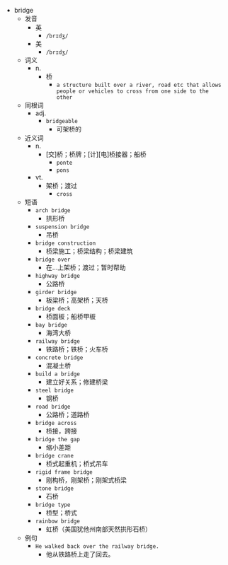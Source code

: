 - bridge
  - 发音
    - 英
      - `/brɪdʒ/`
    - 美
      - `/brɪdʒ/`
  - 词义
    - n.
      - 桥
        - `a structure built over a river, road etc that allows people or vehicles to cross from one side to the other`
  - 同根词
    - adj.
      - `bridgeable`
        - 可架桥的
  - 近义词
    - n.
      - [交]桥；桥牌；[计][电]桥接器；船桥
        - `ponte`
        - `pons`
    - vt.
      - 架桥；渡过
        - `cross`
  - 短语
    - `arch bridge`
      - 拱形桥 
    - `suspension bridge`
      - 吊桥 
    - `bridge construction`
      - 桥梁施工；桥梁结构；桥梁建筑 
    - `bridge over`
      - 在…上架桥；渡过；暂时帮助 
    - `highway bridge`
      - 公路桥 
    - `girder bridge`
      - 板梁桥；高架桥；天桥 
    - `bridge deck`
      - 桥面板；船桥甲板 
    - `bay bridge`
      - 海湾大桥 
    - `railway bridge`
      - 铁路桥；铁桥；火车桥 
    - `concrete bridge`
      - 混凝土桥 
    - `build a bridge`
      - 建立好关系；修建桥梁 
    - `steel bridge`
      - 钢桥 
    - `road bridge`
      - 公路桥；道路桥 
    - `bridge across`
      - 桥接，跨接 
    - `bridge the gap`
      - 缩小差距 
    - `bridge crane`
      - 桥式起重机；桥式吊车 
    - `rigid frame bridge`
      - 刚构桥，刚架桥；刚架式桥梁 
    - `stone bridge`
      - 石桥 
    - `bridge type`
      - 桥型；桥式 
    - `rainbow bridge`
      - 虹桥（美国犹他州南部天然拱形石桥） 
  - 例句
    - `He walked back over the railway bridge.`
      - 他从铁路桥上走了回去。

